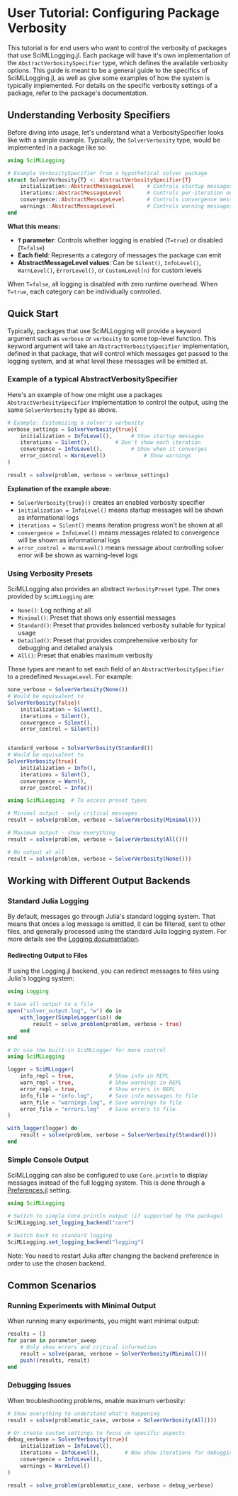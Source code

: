 # User Tutorial: Configuring Package Verbosity

This tutorial is for end users who want to control the verbosity of packages that use SciMLLogging.jl.
Each package will have it's own implementation of the `AbstractVerbositySpecifier` type, which defines the available verbosity options. This guide is meant to be a general guide to the specifics of SciMLLogging.jl, as well as give some examples of how the system is typically implemented. For details on the specific verbosity settings of a package, refer to the package's documentation.

## Understanding Verbosity Specifiers

Before diving into usage, let's understand what a VerbositySpecifier looks like with a simple example. Typically, the `SolverVerbosity` type, would be implemented in a package like so:

```julia
using SciMLLogging

# Example VerbositySpecifier from a hypothetical solver package
struct SolverVerbosity{T} <: AbstractVerbositySpecifier{T}
    initialization::AbstractMessageLevel    # Controls startup messages
    iterations::AbstractMessageLevel        # Controls per-iteration output
    convergence::AbstractMessageLevel       # Controls convergence messages
    warnings::AbstractMessageLevel          # Controls warning messages
end
```

**What this means:**
- **`T` parameter**: Controls whether logging is enabled (`T=true`) or disabled (`T=false`)
- **Each field**: Represents a category of messages the package can emit
- **AbstractMessageLevel values**: Can be `Silent()`, `InfoLevel()`, `WarnLevel()`, `ErrorLevel()`, or `CustomLevel(n)` for custom levels

When `T=false`, all logging is disabled with zero runtime overhead. When `T=true`, each category can be individually controlled.

## Quick Start

Typically, packages that use SciMLLogging will provide a keyword argument such as `verbose` or `verbosity` to some top-level function. This keyword argument will take an `AbstractVerbositySpecifier` implementation, defined in that package, that will control which messages get passed to the logging system, and at what level these messages will be emitted at. 

### Example of a typical AbstractVerbositySpecifier

Here's an example of how one might use a packages `AbstractVerbositySpecifier` implementation to control the output, using the same `SolverVerbosity` type as above. 

```julia
# Example: Customizing a solver's verbosity
verbose_settings = SolverVerbosity{true}(
    initialization = InfoLevel(),      # Show startup messages
    iterations = Silent(),        # Don't show each iteration
    convergence = InfoLevel(),         # Show when it converges
    error_control = WarnLevel()            # Show warnings
)

result = solve(problem, verbose = verbose_settings)
```

**Explanation of the example above:**
- `SolverVerbosity{true}()` creates an enabled verbosity specifier
- `initialization = InfoLevel()` means startup messages will be shown as informational logs
- `iterations = Silent()` means iteration progress won't be shown at all
- `convergence = InfoLevel()` means messages related to convergence will be shown as informational logs
- `error_control = WarnLevel()` means message about controlling solver error will be shown as warning-level logs

### Using Verbosity Presets

SciMLLogging also provides an abstract `VerbosityPreset` type. The ones provided by `SciMLLogging` are:
- `None()`: Log nothing at all 
- `Minimal()`: Preset that shows only essential messages
- `Standard()`: Preset that provides balanced verbosity suitable for typical usage
- `Detailed()`: Preset that provides comprehensive verbosity for debugging and detailed
analysis
- `All()`: Preset that enables maximum verbosity


These types are meant to set each field of an `AbstractVerbositySpecifier` to a predefined `MessageLevel`. 
For example:
```julia
none_verbose = SolverVerbosity(None())
# Would be equivalent to 
SolverVerbosity{false}(
    initialization = Silent(),   
    iterations = Silent(),        
    convergence = Silent(),       
    error_control = Silent())


standard_verbose = SolverVerbosity(Standard())
# Would be equivalent to 
SolverVerbosity{true}(
    initialization = Info(),   
    iterations = Silent(),        
    convergence = Warn(),       
    error_control = Info())
```

```julia
using SciMLLogging  # To access preset types

# Minimal output - only critical messages
result = solve(problem, verbose = SolverVerbosity(Minimal()))

# Maximum output - show everything
result = solve(problem, verbose = SolverVerbosity(All()))

# No output at all
result = solve(problem, verbose = SolverVerbosity(None()))
```
## Working with Different Output Backends

### Standard Julia Logging

By default, messages go through Julia's standard logging system. That means that onces a log message is emitted, it can be filtered, sent to other files, and generally processed using the standard Julia logging system. For more details see the [Logging documentation](https://docs.julialang.org/en/v1/stdlib/Logging/). 

#### Redirecting Output to Files

If using the Logging.jl backend, you can redirect messages to files using Julia's logging system:

```julia
using Logging

# Save all output to a file
open("solver_output.log", "w") do io
    with_logger(SimpleLogger(io)) do
        result = solve_problem(problem, verbose = true)
    end
end

# Or use the built-in SciMLLogger for more control
using SciMLLogging

logger = SciMLLogger(
    info_repl = true,           # Show info in REPL
    warn_repl = true,           # Show warnings in REPL
    error_repl = true,          # Show errors in REPL
    info_file = "info.log",     # Save info messages to file
    warn_file = "warnings.log", # Save warnings to file
    error_file = "errors.log"   # Save errors to file
)

with_logger(logger) do
    result = solve(problem, verbose = SolverVerbosity(Standard()))
end
```

### Simple Console Output

SciMLLogging can also be configured to use `Core.println` to display messages instead of the full logging system. This is done through a [Preferences.jl](https://github.com/JuliaPackaging/Preferences.jl) setting. 

```julia
using SciMLLogging

# Switch to simple Core.println output (if supported by the package)
SciMLLogging.set_logging_backend("core")

# Switch back to standard logging
SciMLLogging.set_logging_backend("logging")
```

Note: You need to restart Julia after changing the backend preference in order to use the chosen backend.


## Common Scenarios

### Running Experiments with Minimal Output

When running many experiments, you might want minimal output:

```julia
results = []
for param in parameter_sweep
    # Only show errors and critical information
    result = solve(param, verbose = SolverVerbosity(Minimal()))
    push!(results, result)
end
```

### Debugging Issues

When troubleshooting problems, enable maximum verbosity:

```julia
# Show everything to understand what's happening
result = solve(problematic_case, verbose = SolverVerbosity(All()))

# Or create custom settings to focus on specific aspects
debug_verbose = SolverVerbosity{true}(
    initialization = InfoLevel(),
    iterations = InfoLevel(),        # Now show iterations for debugging
    convergence = InfoLevel(),
    warnings = WarnLevel()
)

result = solve_problem(problematic_case, verbose = debug_verbose)
```